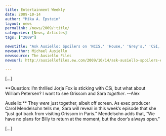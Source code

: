 ```yaml
---
title: Entertainment Weekly
date: 2009-10-14
author: "Mika A. Epstein"
layout: news
permalink: /news/2009/:title/
categories: [News, Articles]
tags: ["2009"]

newstitle: "Ask Ausiello: Spoilers on 'NCIS,' 'House,' 'Grey's,' 'CSI,' 'Greek,' 'FNL,' and more!  "
newsauthor: Michael Ausiello
newssource: The Ausiello Files
newsurl: http://ausiellofiles.ew.com/2009/10/14/ask-ausiello-spoilers-on-ncis-house-greys-csi-and-more/

---
```


[...]

**Question: I’m thrilled Jorja Fox is sticking with *CSI*, but what about William Petersen? I want to see Grissom and Sara *together*. --Alex

Ausiello:** They *were* just together, albeit off screen. As exec producer Carol Mendelsohn tells me, Sara will reveal in this week’s episode that she “just got back from visiting Grissom in Paris.” Mendelsohn adds that, “We have no plans for Billy to return at the moment, but the door’s always open.”

[...]
